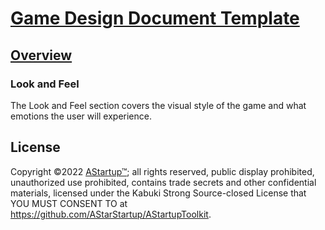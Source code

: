 # [Game Design Document Template](../)

## [Overview](./)

### Look and Feel

The Look and Feel section covers the visual style of the game and what emotions the user will experience.

## License

Copyright ©2022 [AStartup™](https://astartup.net); all rights reserved, public display prohibited, unauthorized use prohibited, contains trade secrets and other confidential materials, licensed under the Kabuki Strong Source-closed License that YOU MUST CONSENT TO at <https://github.com/AStarStartup/AStartupToolkit>.

